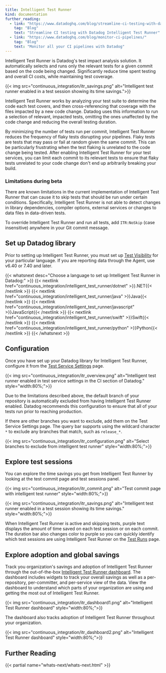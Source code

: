 ```yaml
---
title: Intelligent Test Runner
kind: documentation
further_reading:
  - link: "https://www.datadoghq.com/blog/streamline-ci-testing-with-datadog-intelligent-test-runner/"
    tag: "Blog"
    text: "Streamline CI testing with Datadog Intelligent Test Runner"
  - link: "https://www.datadoghq.com/blog/monitor-ci-pipelines/"
    tag: "Blog"
    text: "Monitor all your CI pipelines with Datadog"
---
```


Intelligent Test Runner is Datadog's test impact analysis solution. It automatically selects and runs only the relevant tests for a given commit based on the code being changed. Significantly reduce time spent testing and overall CI costs, while maintaining test coverage.


{{< img src="continuous_integration/itr_savings.png" alt="Intelligent test runner enabled in a test session showing its time savings.">}}

Intelligent Test Runner works by analyzing your test suite to determine the code each test covers, and then cross-referencing that coverage with the files impacted by a new code change. Datadog uses this information to run a selection of relevant, impacted tests, omitting the ones unaffected by the code change and reducing the overall testing duration.

By minimizing the number of tests run per commit, Intelligent Test Runner reduces the frequency of flaky tests disrupting your pipelines. Flaky tests are tests that may pass or fail at random given the same commit. This can be particularly frustrating when the test flaking is unrelated to the code change being tested. After enabling Intelligent Test Runner for your test services, you can limit each commit to its relevant tests to ensure that flaky tests unrelated to your code change don't end up arbitrarily breaking your build.

### Limitations during beta

There are known limitations in the current implementation of Intelligent Test Runner that can cause it to skip tests that should be run under certain conditions. Specifically, Intelligent Test Runner is not able to detect changes in library dependencies, compiler options, external services or changes to data files in data-driven tests.

To override Intelligent Test Runner and run all tests, add `ITR:NoSkip` (case insensitive) anywhere in your Git commit message.

## Set up Datadog library

Prior to setting up Intelligent Test Runner, you must set up [Test Visibility][1] for your particular language. If you are reporting data through the Agent, use v6.40 or 7.40 and later.

{{< whatsnext desc="Choose a language to set up Intelligent Test Runner in Datadog:" >}}
    {{< nextlink href="continuous_integration/intelligent_test_runner/dotnet" >}}.NET{{< /nextlink >}}
    {{< nextlink href="continuous_integration/intelligent_test_runner/java" >}}Java{{< /nextlink >}}
    {{< nextlink href="continuous_integration/intelligent_test_runner/javascript" >}}JavaScript{{< /nextlink >}}
    {{< nextlink href="continuous_integration/intelligent_test_runner/swift" >}}Swift{{< /nextlink >}}
    {{< nextlink href="continuous_integration/intelligent_test_runner/python" >}}Python{{< /nextlink >}}
{{< /whatsnext >}}

## Configuration

Once you have set up your Datadog library for Intelligent Test Runner, configure it from the [Test Service Settings][2] page.

{{< img src="continuous_integration/itr_overview.png" alt="Intelligent test runner enabled in test service settings in the CI section of Datadog." style="width:80%;">}}

Due to the limitations described above, the default branch of your repository is automatically excluded from having Intelligent Test Runner enabled. Datadog recommends this configuration to ensure that all of your tests run prior to reaching production.

If there are other branches you want to exclude, add them on the Test Service Settings page. The query bar supports using the wildcard character `*` to exclude any branches that match, such as `release_*`.

{{< img src="continuous_integration/itr_configuration.png" alt="Select branches to exclude from intelligent test runner" style="width:80%;">}}

## Explore test sessions

You can explore the time savings you get from Intelligent Test Runner by looking at the test commit page and test sessions panel.

{{< img src="continuous_integration/itr_commit.png" alt="Test commit page with intelligent test runner" style="width:80%;">}}

{{< img src="continuous_integration/itr_savings.png" alt="Intelligent test runner enabled in a test session showing its time savings." style="width:80%;">}}

When Intelligent Test Runner is active and skipping tests, purple text displays the amount of time saved on each test session or on each commit. The duration bar also changes color to purple so you can quickly identify which test sessions are using Intelligent Test Runner on the [Test Runs][3] page.

## Explore adoption and global savings

Track you organization's savings and adoption of Intelligent Test Runner through the out-of-the-box [Intelligent Test Runner dashboard][4]. The dashboard includes widgets to track your overall savings as well as a per-repository, per-committer, and per-service view of the data. View the dashboard to understand which parts of your organization are using and getting the most out of Intelligent Test Runner.

{{< img src="continuous_integration/itr_dashboard1.png" alt="Intelligent Test Runner dashboard" style="width:80%;">}}

The dashboard also tracks adoption of Intelligent Test Runner throughout your organization.

{{< img src="continuous_integration/itr_dashboard2.png" alt="Intelligent Test Runner dashboard" style="width:80%;">}}

## Further Reading

{{< partial name="whats-next/whats-next.html" >}}

[1]: /continuous_integration/tests/
[2]: https://app.datadoghq.com/ci/settings/test-service
[3]: https://app.datadoghq.com/ci/test-runs
[4]: https://app.datadoghq.com/dash/integration/30941/ci-visibility-intelligent-test-runner-beta
